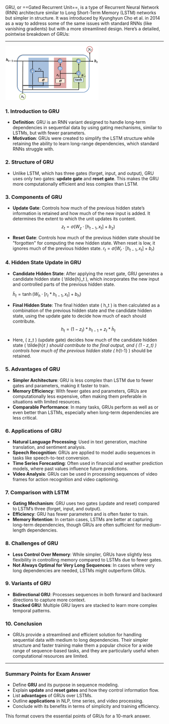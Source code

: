 GRU, or ==Gated Recurrent Unit==, is a type of Recurrent Neural Network (RNN) architecture similar to Long Short-Term Memory (LSTM) networks but simpler in structure. It was introduced by Kyunghyun Cho et al. in 2014 as a way to address some of the same issues with standard RNNs (like vanishing gradients) but with a more streamlined design. Here’s a detailed, pointwise breakdown of GRUs:

---
![alt text](Pastedimage20241111151704.png)
### 1. **Introduction to GRU**
   - **Definition**: GRU is an RNN variant designed to handle long-term dependencies in sequential data by using gating mechanisms, similar to LSTMs, but with fewer parameters.
   - **Motivation**: GRUs were created to simplify the LSTM structure while retaining the ability to learn long-range dependencies, which standard RNNs struggle with.

### 2. **Structure of GRU**
   - Unlike LSTM, which has three gates (forget, input, and output), GRU uses only two gates: **update gate** and **reset gate**. This makes the GRU more computationally efficient and less complex than LSTM.

### 3. **Components of GRU**
   - **Update Gate**: Controls how much of the previous hidden state’s information is retained and how much of the new input is added. It determines the extent to which the unit updates its content.
    $$ z_t = \sigma(W_z \cdot [h_{t-1}, x_t] + b_z)$$
     
   - **Reset Gate**: Controls how much of the previous hidden state should be "forgotten" for computing the new hidden state. When reset is low, it ignores much of the previous hidden state.
					 $r_t = \sigma(W_r \cdot [h_{t-1}, x_t] + b_r)$
 

### 4. **Hidden State Update in GRU**
   - **Candidate Hidden State**: After applying the reset gate, GRU generates a candidate hidden state \( \tilde{h}_t \), which incorporates the new input and controlled parts of the previous hidden state.

     $\tilde{h}_t = \tanh(W_h \cdot [r_t * h_{t-1}, x_t] + b_h)$
     
   - **Final Hidden State**: The final hidden state \( h_t \) is then calculated as a combination of the previous hidden state and the candidate hidden state, using the update gate to decide how much of each should contribute.
    $$ h_t = (1 - z_t) * h_{t-1} + z_t * \tilde{h}_t$$

   - Here, \( z_t \) (update gate) decides how much of the candidate hidden state \( \tilde{h}_t \) should contribute to the final output, and \( (1 - z_t) \) controls how much of the previous hidden state \( h_{t-1} \) should be retained.

### 5. **Advantages of GRU**
   - **Simpler Architecture**: GRU is less complex than LSTM due to fewer gates and parameters, making it faster to train.
   - **Memory Efficiency**: With fewer gates and parameters, GRUs are computationally less expensive, often making them preferable in situations with limited resources.
   - **Comparable Performance**: In many tasks, GRUs perform as well as or even better than LSTMs, especially when long-term dependencies are less critical.

### 6. **Applications of GRU**
   - **Natural Language Processing**: Used in text generation, machine translation, and sentiment analysis.
   - **Speech Recognition**: GRUs are applied to model audio sequences in tasks like speech-to-text conversion.
   - **Time Series Forecasting**: Often used in financial and weather prediction models, where past values influence future predictions.
   - **Video Analysis**: GRUs can be used in processing sequences of video frames for action recognition and video captioning.

### 7. **Comparison with LSTM**
   - **Gating Mechanism**: GRU uses two gates (update and reset) compared to LSTM’s three (forget, input, and output).
   - **Efficiency**: GRU has fewer parameters and is often faster to train.
   - **Memory Retention**: In certain cases, LSTMs are better at capturing long-term dependencies, though GRUs are often sufficient for medium-length dependencies.

### 8. **Challenges of GRU**
   - **Less Control Over Memory**: While simpler, GRUs have slightly less flexibility in controlling memory compared to LSTMs due to fewer gates.
   - **Not Always Optimal for Very Long Sequences**: In cases where very long dependencies are needed, LSTMs might outperform GRUs.

### 9. **Variants of GRU**
   - **Bidirectional GRU**: Processes sequences in both forward and backward directions to capture more context.
   - **Stacked GRU**: Multiple GRU layers are stacked to learn more complex temporal patterns.

### 10. **Conclusion**
   - GRUs provide a streamlined and efficient solution for handling sequential data with medium to long dependencies. Their simpler structure and faster training make them a popular choice for a wide range of sequence-based tasks, and they are particularly useful when computational resources are limited.

---

### **Summary Points for Exam Answer**
- Define **GRU** and its purpose in sequence modeling.
- Explain **update** and **reset gates** and how they control information flow.
- List **advantages** of GRUs over LSTMs.
- Outline **applications** in NLP, time series, and video processing.
- Conclude with its benefits in terms of simplicity and training efficiency.

This format covers the essential points of GRUs for a 10-mark answer.
